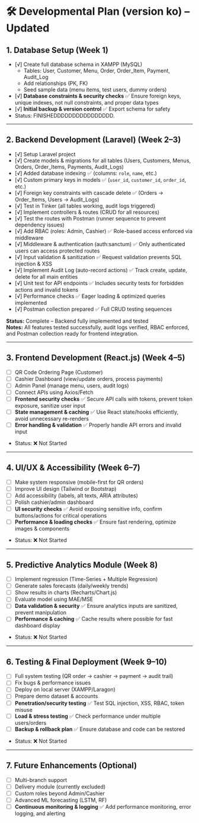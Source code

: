 # 🛠 Developmental Plan (version ko) – Updated

## 1. Database Setup (Week 1)

- [√] Create full database schema in XAMPP (MySQL)
  - Tables: User, Customer, Menu, Order, Order_Item, Payment, Audit_Log
  - Add relationships (PK, FK)
  - Seed sample data (menu items, test users, dummy orders)
- [√] **Database constraints & security checks** ✅ Ensure foreign keys, unique indexes, not null constraints, and proper data types
- [√] **Initial backup & version control** ✅ Export schema for safety
- Status: FINISHEDDDDDDDDDDDDDDDD.

---

## 2. Backend Development (Laravel) (Week 2–3)

- [√] Setup Laravel project
- [√] Create models & migrations for all tables (Users, Customers, Menus, Orders, Order_Items, Payments, Audit_Logs)
- [√] Added database indexing ✅ (columns: `role`, `name`, etc.)
- [√] Custom primary keys in models ✅ (`user_id`, `customer_id`, `order_id`, etc.)
- [√] Foreign key constraints with cascade delete ✅ (Orders → Order_Items, Users → Audit_Logs)
- [√] Test in Tinker (all tables working, audit logs triggered)
- [√] Implement controllers & routes (CRUD for all resources)
- [√] Test the routes with Postman (runner sequence to prevent dependency issues)
- [√] Add RBAC (roles: Admin, Cashier) ✅ Role-based access enforced via middleware
- [√] Middleware & authentication (auth:sanctum) ✅ Only authenticated users can access protected routes
- [√] Input validation & sanitization ✅ Request validation prevents SQL injection & XSS
- [√] Implement Audit Log (auto-record actions) ✅ Track create, update, delete for all main entities
- [√] Unit test for API endpoints ✅ Includes security tests for forbidden actions and invalid tokens
- [√] Performance checks ✅ Eager loading & optimized queries implemented
- [√] Postman collection prepared ✅ Full CRUD testing sequences

**Status:** Complete – Backend fully implemented and tested  
**Notes:** All features tested successfully, audit logs verified, RBAC enforced, and Postman collection ready for frontend integration.

---

## 3. Frontend Development (React.js) (Week 4–5)

- [ ] QR Code Ordering Page (Customer)
- [ ] Cashier Dashboard (view/update orders, process payments)
- [ ] Admin Panel (manage menu, users, audit logs)
- [ ] Connect APIs using Axios/Fetch
- [ ] **Frontend security checks** ✅ Secure API calls with tokens, prevent token exposure, sanitize user input
- [ ] **State management & caching** ✅ Use React state/hooks efficiently, avoid unnecessary re-renders
- [ ] **Error handling & validation** ✅ Properly handle API errors and invalid input
- Status: ❌ Not Started

---

## 4. UI/UX & Accessibility (Week 6–7)

- [ ] Make system responsive (mobile-first for QR orders)
- [ ] Improve UI design (Tailwind or Bootstrap)
- [ ] Add accessibility (labels, alt texts, ARIA attributes)
- [ ] Polish cashier/admin dashboard
- [ ] **UI security checks** ✅ Avoid exposing sensitive info, confirm buttons/actions for critical operations
- [ ] **Performance & loading checks** ✅ Ensure fast rendering, optimize images & components
- Status: ❌ Not Started

---

## 5. Predictive Analytics Module (Week 8)

- [ ] Implement regression (Time-Series + Multiple Regression)
- [ ] Generate sales forecasts (daily/weekly trends)
- [ ] Show results in charts (Recharts/Chart.js)
- [ ] Evaluate model using MAE/MSE
- [ ] **Data validation & security** ✅ Ensure analytics inputs are sanitized, prevent manipulation
- [ ] **Performance & caching** ✅ Cache results where possible for fast dashboard display
- Status: ❌ Not Started

---

## 6. Testing & Final Deployment (Week 9–10)

- [ ] Full system testing (QR order → cashier → payment → audit trail)
- [ ] Fix bugs & performance issues
- [ ] Deploy on local server (XAMPP/Laragon)
- [ ] Prepare demo dataset & accounts
- [ ] **Penetration/security testing** ✅ Test SQL injection, XSS, RBAC, token misuse
- [ ] **Load & stress testing** ✅ Check performance under multiple users/orders
- [ ] **Backup & rollback plan** ✅ Ensure database and code can be restored
- Status: ❌ Not Started

---

## 7. Future Enhancements (Optional)

- [ ] Multi-branch support
- [ ] Delivery module (currently excluded)
- [ ] Custom roles beyond Admin/Cashier
- [ ] Advanced ML forecasting (LSTM, RF)
- [ ] **Continuous monitoring & logging** ✅ Add performance monitoring, error logging, and alerting
